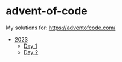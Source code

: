 # advent-of-code
My solutions for: https://adventofcode.com/

* [2023](2023)
    * [Day 1](2023/p1/)
    * [Day 2](2023/p2/)